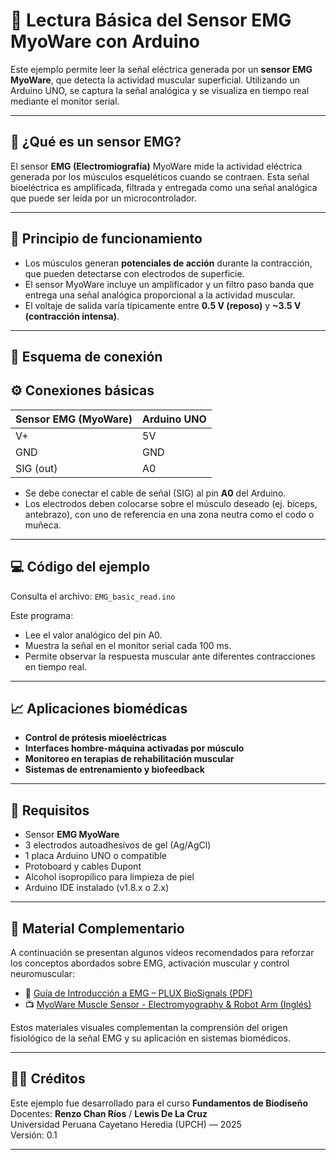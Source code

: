# 📘 Lectura Básica del Sensor EMG MyoWare con Arduino

Este ejemplo permite leer la señal eléctrica generada por un **sensor EMG MyoWare**, que detecta la actividad muscular superficial. Utilizando un Arduino UNO, se captura la señal analógica y se visualiza en tiempo real mediante el monitor serial.

---

## 🧪 ¿Qué es un sensor EMG?

El sensor **EMG (Electromiografía)** MyoWare mide la actividad eléctrica generada por los músculos esqueléticos cuando se contraen. Esta señal bioeléctrica es amplificada, filtrada y entregada como una señal analógica que puede ser leída por un microcontrolador.

---

## 🔬 Principio de funcionamiento

- Los músculos generan **potenciales de acción** durante la contracción, que pueden detectarse con electrodos de superficie.
- El sensor MyoWare incluye un amplificador y un filtro paso banda que entrega una señal analógica proporcional a la actividad muscular.
- El voltaje de salida varía típicamente entre **0.5 V (reposo)** y **~3.5 V (contracción intensa)**.

---

## 🔧 Esquema de conexión

## ⚙️ Conexiones básicas

| Sensor EMG (MyoWare) | Arduino UNO |
|----------------------|-------------|
| V+                   | 5V          |
| GND                  | GND         |
| SIG (out)            | A0          |

- Se debe conectar el cable de señal (SIG) al pin **A0** del Arduino.
- Los electrodos deben colocarse sobre el músculo deseado (ej. bíceps, antebrazo), con uno de referencia en una zona neutra como el codo o muñeca.
---

## 💻 Código del ejemplo

Consulta el archivo: `EMG_basic_read.ino`

Este programa:
- Lee el valor analógico del pin A0.
- Muestra la señal en el monitor serial cada 100 ms.
- Permite observar la respuesta muscular ante diferentes contracciones en tiempo real.

---

## 📈 Aplicaciones biomédicas

- **Control de prótesis mioeléctricas**
- **Interfaces hombre-máquina activadas por músculo**
- **Monitoreo en terapias de rehabilitación muscular**
- **Sistemas de entrenamiento y biofeedback**

---

## 📎 Requisitos

- Sensor **EMG MyoWare**
- 3 electrodos autoadhesivos de gel (Ag/AgCl)
- 1 placa Arduino UNO o compatible
- Protoboard y cables Dupont
- Alcohol isopropílico para limpieza de piel
- Arduino IDE instalado (v1.8.x o 2.x)

---

## 🎥 Material Complementario

A continuación se presentan algunos videos recomendados para reforzar los conceptos abordados sobre EMG, activación muscular y control neuromuscular:

- 📄 [Guía de Introducción a EMG – PLUX BioSignals (PDF)](https://support.pluxbiosignals.com/wp-content/uploads/2022/04/HomeGuide1_EMG.pdf)
- 📺 [MyoWare Muscle Sensor - Electromyography & Robot Arm (Inglés)](https://www.youtube.com/watch?v=wMVL3d2dN9U)

Estos materiales visuales complementan la comprensión del origen fisiológico de la señal EMG y su aplicación en sistemas biomédicos.

---

## 🧑‍🏫 Créditos

Este ejemplo fue desarrollado para el curso **Fundamentos de Biodiseño**  
Docentes: **Renzo Chan Ríos** / **Lewis De La Cruz**  
Universidad Peruana Cayetano Heredia (UPCH) — 2025  
Versión: 0.1

---


